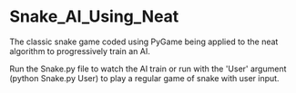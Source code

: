 # Snake_AI_Using_Neat

The classic snake game coded using PyGame being applied to the neat algorithm to progressively train an AI.

Run the Snake.py file to watch the AI train or run with the 'User' argument (python Snake.py User) to play a regular game of snake with user input.

